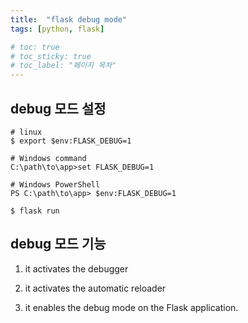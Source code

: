 ```yaml
---
title:  "flask debug mode"
tags: [python, flask]

# toc: true
# toc_sticky: true
# toc_label: "페이지 목차"
---
```


## debug 모드 설정
```
# linux
$ export $env:FLASK_DEBUG=1

# Windows command
C:\path\to\app>set FLASK_DEBUG=1

# Windows PowerShell
PS C:\path\to\app> $env:FLASK_DEBUG=1

$ flask run
```

## debug 모드 기능
1. it activates the debugger

2. it activates the automatic reloader

3. it enables the debug mode on the Flask application.